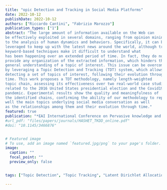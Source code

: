 ```yaml
---
title: "opic Detection and Tracking in Social Media Platforms"
date: 2022-10-12
publishDate: 2022-10-12
authors: ["Riccardo Cantini", "Fabrizio Marozzo"]
publication_types: ["1"]
abstract: "The large amount of information available on the Web can
be effectively exploited in several domains, ranging from opinion mining
to the analysis of human dynamics and behaviors. Specifically, it can be
leveraged to keep up with the latest news around the world, although traditional 
keyword-based techniques make it difficult to understand what
has been happening over an extended period of time. In fact, they do not
provide any organization of the extracted information, which hinders the
general understanding of a topic of interest. This issue can be overcome
by leveraging a Topic Detection and Tracking (TDT) system, which allows 
detecting a set of topics of interest, following their evolution through
time. This work proposes a TDT methodology, namely length-weighted
topic chain, assessing its effectiveness over two real-world case studies,
related to the 2016 United States presidential election and the Covid19
pandemic. Experimental results show the quality and meaningfulness of
the identified chains, confirming the ability of our methodology to represent 
well the main topics underlying social media conversation as well
as the relationships among them and their evolution through time."
featured: true
publication: "*EAI International Conference on Pervasive knowledge and collective intelligence on Web and Social Media, November 2022*"
#url_pdf: "files/papers/journals/HASHET_TKDD_online.pdf"
#doi: "10.1145/3466876"


# Featured image
# To use, add an image named `featured.jpg/png` to your page's folder. 
image:
  caption: ""
  focal_point: ""
  preview_only: false


tags: ["Topic Detection", "Topic Tracking", "Latent Dirichlet Allocation", "Covid19", "USA Presidential Election", "Social Media"]

---
```

